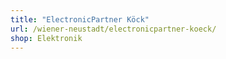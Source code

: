 ```yaml
---
title: "ElectronicPartner Köck"
url: /wiener-neustadt/electronicpartner-koeck/
shop: Elektronik
---
```

